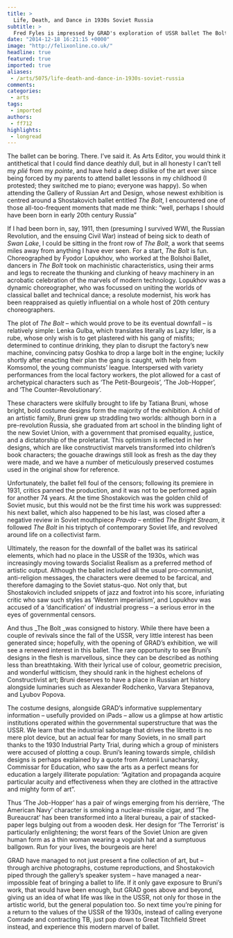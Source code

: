 ```yaml
---
title: >
  Life, Death, and Dance in 1930s Soviet Russia
subtitle: >
  Fred Fyles is impressed by GRAD's exploration of USSR ballet The Bolt
date: "2014-12-18 16:21:15 +0000"
image: "http://felixonline.co.uk/"
headline: true
featured: true
imported: true
aliases:
 - /arts/5075/life-death-and-dance-in-1930s-soviet-russia
comments:
categories:
 - arts
tags:
 - imported
authors:
 - ff712
highlights:
 - longread
---
```


The ballet can be boring. There. I’ve said it. As Arts Editor, you would think it antithetical that I could find dance deathly dull, but in all honesty I can’t tell my _plié_ from my _pointe_, and have held a deep dislike of the art ever since being forced by my parents to attend ballet lessons in my childhood (I protested; they switched me to piano; everyone was happy). So when attending the Gallery of Russian Art and Design, whose newest exhibition is centred around a Shostakovich ballet entitled _The Bolt_, I encountered one of those all-too-frequent moments that made me think: “well, perhaps I should have been born in early 20th century Russia”

If I had been born in, say, 1911, then (presuming I survived WWI, the Russian Revolution, and the ensuing Civil War) instead of being sick to death of _Swan Lake_, I could be sitting in the front row of _The Bolt_, a work that seems miles away from anything I have ever seen. For a start, _The Bolt_ is fun. Choreographed by Fyodor Lopukhov, who worked at the Bolshoi Ballet, dancers in _The Bolt_ took on machinistic characteristics, using their arms and legs to recreate the thunking and clunking of heavy machinery in an acrobatic celebration of the marvels of modern technology. Lopukhov was a dynamic choreographer, who was focussed on uniting the worlds of classical ballet and technical dance; a resolute modernist, his work has been reappraised as quietly influential on a whole host of 20th century choreographers.

The plot of _The Bolt_ – which would prove to be its eventual downfall – is relatively simple: Lenka Gulba, which translates literally as Lazy Idler, is a rube, whose only wish is to get plastered with his gang of misfits; determined to continue drinking, they plan to disrupt the factory’s new machine, convincing patsy Goshka to drop a large bolt in the engine; luckily shortly after enacting their plan the gang is caught, with help from Komsomol, the young communists’ league. Interspersed with variety performances from the local factory workers, the plot allowed for a cast of archetypical characters such as ‘The Petit-Bourgeois’, ‘The Job-Hopper’, and ‘The Counter-Revolutionary’.

These characters were skilfully brought to life by Tatiana Bruni, whose bright, bold costume designs form the majority of the exhibition. A child of an artistic family, Bruni grew up straddling two worlds: although born in a pre-revolution Russia, she graduated from art school in the blinding light of the new Soviet Union, with a government that promised equality, justice, and a dictatorship of the proletariat. This optimism is reflected in her designs, which are like constructivist marvels transformed into children’s book characters; the gouache drawings still look as fresh as the day they were made, and we have a number of meticulously preserved costumes used in the original show for reference.

Unfortunately, the ballet fell foul of the censors; following its premiere in 1931, critics panned the production, and it was not to be performed again for another 74 years. At the time Shostakovich was the golden child of Soviet music, but this would not be the first time his work was suppressed: his next ballet, which also happened to be his last, was closed after a negative review in Soviet mouthpiece _Pravda_ – entitled _The Bright Stream_, it followed _The Bolt_ in his triptych of contemporary Soviet life, and revolved around life on a collectivist farm.

Ultimately, the reason for the downfall of the ballet was its satirical elements, which had no place in the USSR of the 1930s, which was increasingly moving towards Socialist Realism as a preferred method of artistic output. Although the ballet included all the usual pro-communist, anti-religion messages, the characters were deemed to be farcical, and therefore damaging to the Soviet status-quo. Not only that, but Shostakovich included snippets of jazz and foxtrot into his score, infuriating critic who saw such styles as ‘Western imperialism’, and Lopukhov was accused of a ‘dancification’ of industrial progress – a serious error in the eyes of governmental censors.

And thus _The Bolt _was consigned to history. While there have been a couple of revivals since the fall of the USSR, very little interest has been generated since; hopefully, with the opening of GRAD’s exhibition, we will see a renewed interest in this ballet. The rare opportunity to see Bruni’s designs in the flesh is marvellous, since they can be described as nothing less than breathtaking. With their lyrical use of colour, geometric precision, and wonderful witticism, they should rank in the highest echelons of Constructivist art; Bruni deserves to have a place in Russian art history alongside luminaries such as Alexander Rodchenko, Varvara Stepanova, and Lyubov Popova.

The costume designs, alongside GRAD’s informative supplementary information – usefully provided on iPads – allow us a glimpse at how artistic institutions operated within the governmental superstructure that was the USSR. We learn that the industrial sabotage that drives the libretto is no mere plot device, but an actual fear for many Soviets, in no small part thanks to the 1930 Industrial Party Trial, during which a group of ministers were accused of plotting a coup. Bruni’s leaning towards simple, childish designs is perhaps explained by a quote from Antonii Lunacharsky, Commissar for Education, who saw the arts as a perfect means for education a largely illiterate population: “Agitation and propaganda acquire particular acuity and effectiveness when they are clothed in the attractive and mighty form of art”.

Thus ‘The Job-Hopper’ has a pair of wings emerging from his derrière, ‘The American Navy’ character is smoking a nuclear-missile cigar, and ‘The Bureaucrat’ has been transformed into a literal bureau, a pair of stacked-paper legs bulging out from a wooden desk. Her design for ‘The Terrorist’ is particularly enlightening; the worst fears of the Soviet Union are given human form as a thin woman wearing a voguish hat and a sumptuous ballgown. Run for your lives, the bourgeois are here!

GRAD have managed to not just present a fine collection of art, but – through archive photographs, costume reproductions, and Shostakovich piped through the gallery’s speaker system – have managed a near-impossible feat of bringing a ballet to life. If it only gave exposure to Bruni’s work, that would have been enough, but GRAD goes above and beyond, giving us an idea of what life was like in the USSR, not only for those in the artistic world, but the general population too. So next time you’re pining for a return to the values of the USSR of the 1930s, instead of calling everyone Comrade and contracting TB, just pop down to Great Titchfield Street instead, and experience this modern marvel of ballet.
